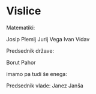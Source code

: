 # Vislice

Matematiki:

Josip Plemlj
Jurij Vega
Ivan Vidav

Predsednik države:

Borut Pahor

imamo pa tudi še enega:

Predsednik vlade:
Janez Janša
